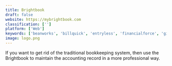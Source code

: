 ```yaml
---
title: Brightbook
draft: false 
website: https://mybrightbook.com
classification: ['']
platform: ['Web']
keywords: ['beanworks', 'billquick', 'entryless', 'financialforce', 'giddh', 'intacct', 'kashoo', 'lessaccounting', 'nolapro', 'outright', 'quickbooks', 'quickbooks_online', 'sage_50cloud', 'sage_one', 'speedinvoice', 'wave_accounting', 'xero', 'zento', 'zoho_books', 'billwerk']
image: logo.png
---
```

If you want to get rid of the traditional bookkeeping system, then use the Brightbook to maintain the accounting record in a more professional way.